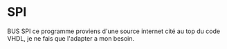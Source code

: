 # SPI
BUS SPI
ce programme proviens d'une source internet cité au top du code VHDL, je ne fais que l'adapter a mon besoin.
